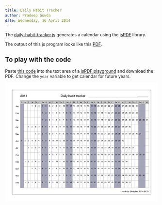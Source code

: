 ```yaml
---
title: Daily Habit Tracker
author: Pradeep Gowda
date: Wednesday, 16 April 2014
---
```





The [daily-habit-tracker.js](daily-habit-tracker.js) generates a
calendar using the [jsPDF](http://parall.ax/products/jspdf) library.

The output of this js program looks like this
[PDF](http://files.btbytes.com/dht/daily-habit-tracker-20140415.pdf).

## To play with the code

Paste [this code](http://files.btbytes.com/dht/daily-habit-tracker.js) into the text area
of a [jsPDF playground](http://files.btbytes.com/jspdf/) and download the PDF.
Change the `year` variable to get calendar for future years.


![Sample Calendar - 2014](daily-habit-tracker-20140415.png)
